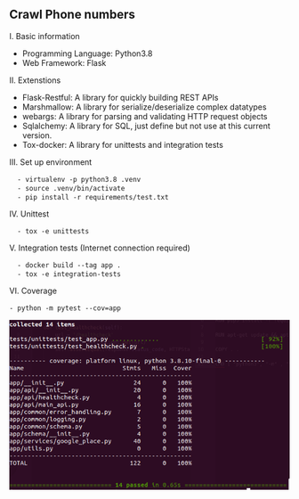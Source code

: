 Crawl Phone numbers
-----

I. Basic information
- Programming Language: Python3.8
- Web Framework: Flask

II. Extenstions
- Flask-Restful: A library for quickly building REST APIs
- Marshmallow: A library for serialize/deserialize complex datatypes
- webargs: A library for parsing and validating HTTP request objects
- Sqlalchemy: A library for SQL, just define but not use at this current version.
- Tox-docker: A library for unittests and integration tests

III. Set up environment
```
  - virtualenv -p python3.8 .venv
  - source .venv/bin/activate
  - pip install -r requirements/test.txt
```

IV. Unittest
```
  - tox -e unittests
```

V. Integration tests (Internet connection required)
```
  - docker build --tag app .
  - tox -e integration-tests
```

VI. Coverage
```
- python -m pytest --cov=app
```
![alt text](./static/coverage/coverage.png)
